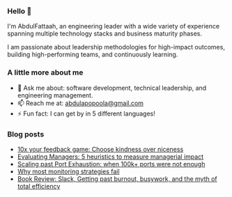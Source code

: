 ### Hello 👋

I'm AbdulFattaah, an engineering leader with a wide variety of experience spanning multiple technology stacks and business maturity phases. 

I am passionate about leadership methodologies for high-impact outcomes, building high-performing teams, and continuously learning.

### A little more about me
- 💬 Ask me about: software development, technical leadership, and engineering management.
- 📫 Reach me at: abdulapopoola@gmail.com
- ⚡ Fun fact: I can get by in 5 different languages!

### Blog posts
<!-- BLOG-POST-LIST:START -->
- [10x your feedback game: Choose kindness over niceness](https://abdulapopoola.com/2023/02/06/10x-your-feedback-game-choose-kindness-over-niceness/)
- [Evaluating Managers: 5 heuristics to measure managerial impact](https://abdulapopoola.com/2023/01/09/evaluating-managers-5-heuristics-to-measure-managerial-impact/)
- [Scaling past Port Exhaustion: when 100k+ ports were not enough](https://abdulapopoola.com/2022/12/07/scaling-past-port-exhaustion-when-100k-ports-were-not-enough/)
- [Why most monitoring strategies fail](https://abdulapopoola.com/2022/11/16/why-most-monitoring-strategies-fail/)
- [Book Review: Slack, Getting past burnout, busywork, and the myth of total efficiency](https://abdulapopoola.com/2022/09/13/book-review-slack-getting-past-burnout-busywork-and-the-myth-of-total-efficiency/)
<!-- BLOG-POST-LIST:END -->
